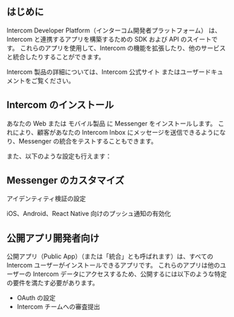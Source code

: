 ## はじめに

Intercom Developer Platform（インターコム開発者プラットフォーム） は、Intercom と連携するアプリを構築するための SDK および API のスイートです。
これらのアプリを使用して、Intercom の機能を拡張したり、他のサービスと統合したりすることができます。

Intercom 製品の詳細については、Intercom 公式サイト
またはユーザードキュメントをご覧ください。

## Intercom のインストール

あなたの Web または モバイル製品 に Messenger をインストールします。
これにより、顧客があなたの Intercom Inbox にメッセージを送信できるようになり、Messenger の統合をテストすることもできます。

また、以下のような設定も行えます：

## Messenger のカスタマイズ

アイデンティティ検証の設定

iOS、Android、React Native 向けのプッシュ通知の有効化

## 公開アプリ開発者向け

公開アプリ（Public App）（または「統合」とも呼ばれます）は、すべての Intercom ユーザーがインストールできるアプリです。
これらのアプリは他のユーザーの Intercom データにアクセスするため、公開するには以下のような特定の要件を満たす必要があります。

- OAuth の設定
- Intercom チームへの審査提出

